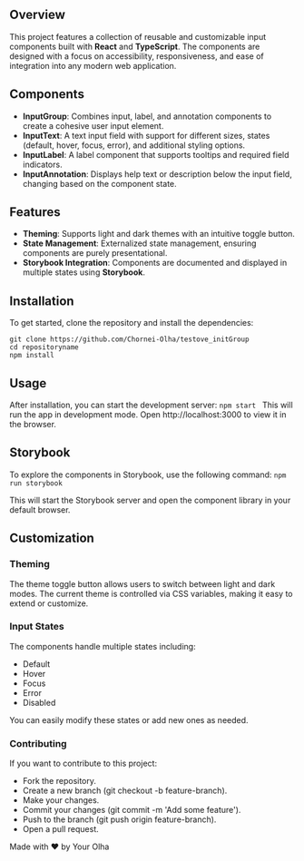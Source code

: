 ## Overview

This project features a collection of reusable and customizable input components built with **React** and **TypeScript**. The components are designed with a focus on accessibility, responsiveness, and ease of integration into any modern web application. 

## Components

- **InputGroup**: Combines input, label, and annotation components to create a cohesive user input element.
- **InputText**: A text input field with support for different sizes, states (default, hover, focus, error), and additional styling options.
- **InputLabel**: A label component that supports tooltips and required field indicators.
- **InputAnnotation**: Displays help text or description below the input field, changing based on the component state.

## Features

- **Theming**: Supports light and dark themes with an intuitive toggle button.
- **State Management**: Externalized state management, ensuring components are purely presentational.
- **Storybook Integration**: Components are documented and displayed in multiple states using **Storybook**.

## Installation

To get started, clone the repository and install the dependencies:
```
git clone https://github.com/Chornei-Olha/testove_initGroup
cd repositoryname
npm install
```

## Usage

After installation, you can start the development server:
`npm start
`
This will run the app in development mode. Open http://localhost:3000 to view it in the browser.

## Storybook

To explore the components in Storybook, use the following command:
`npm run storybook
`

This will start the Storybook server and open the component library in your default browser.

## Customization

### Theming

The theme toggle button allows users to switch between light and dark modes. The current theme is controlled via CSS variables, making it easy to extend or customize.

### Input States

The components handle multiple states including:

- Default
- Hover
- Focus
- Error
- Disabled
  
You can easily modify these states or add new ones as needed.

### Contributing

If you want to contribute to this project:

- Fork the repository.
- Create a new branch (git checkout -b feature-branch).
- Make your changes.
- Commit your changes (git commit -m 'Add some feature').
- Push to the branch (git push origin feature-branch).
- Open a pull request.

Made with ❤️ by Your Olha
